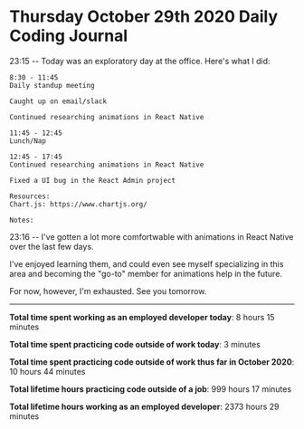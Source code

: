 # Thursday October 29th 2020 Daily Coding Journal

23:15 -- Today was an exploratory day at the office. Here's what I did:

```
8:30 - 11:45
Daily standup meeting

Caught up on email/slack

Continued researching animations in React Native

11:45 - 12:45
Lunch/Nap

12:45 - 17:45
Continued researching animations in React Native

Fixed a UI bug in the React Admin project

Resources:
Chart.js: https://www.chartjs.org/

Notes:
```

23:16 -- I've gotten a lot more comfortwable with animations in React Native over the last few days.

I've enjoyed learning them, and could even see myself specializing in this area and becoming the "go-to" member for animations help in the future.

For now, however, I'm exhausted. See you tomorrow.

---

**Total time spent working as an employed developer today**: 8 hours 15 minutes

**Total time spent practicing code outside of work today**: 3 minutes

**Total time spent practicing code outside of work thus far in October 2020**: 10 hours 44 minutes

**Total lifetime hours practicing code outside of a job**: 999 hours 17 minutes

**Total lifetime hours working as an employed developer**: 2373 hours 29 minutes
